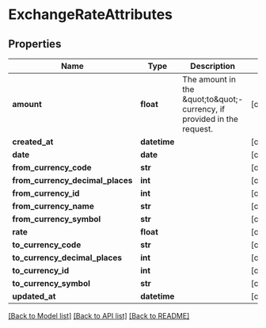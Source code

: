 # ExchangeRateAttributes

## Properties
Name | Type | Description | Notes
------------ | ------------- | ------------- | -------------
**amount** | **float** | The amount in the \&quot;to\&quot;-currency, if provided in the request. | [optional] 
**created_at** | **datetime** |  | [optional] 
**date** | **date** |  | [optional] 
**from_currency_code** | **str** |  | [optional] 
**from_currency_decimal_places** | **int** |  | [optional] 
**from_currency_id** | **int** |  | [optional] 
**from_currency_name** | **str** |  | [optional] 
**from_currency_symbol** | **str** |  | [optional] 
**rate** | **float** |  | [optional] 
**to_currency_code** | **str** |  | [optional] 
**to_currency_decimal_places** | **int** |  | [optional] 
**to_currency_id** | **int** |  | [optional] 
**to_currency_symbol** | **str** |  | [optional] 
**updated_at** | **datetime** |  | [optional] 

[[Back to Model list]](../README.md#documentation-for-models) [[Back to API list]](../README.md#documentation-for-api-endpoints) [[Back to README]](../README.md)


